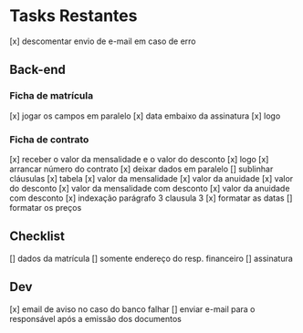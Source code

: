 # Tasks Restantes

[x] descomentar envio de e-mail em caso de erro

## Back-end
### Ficha de matrícula
[x] jogar os campos em paralelo
[x] data embaixo da assinatura
[x] logo
### Ficha de contrato
[x] receber o valor da mensalidade e o valor do desconto
[x] logo
[x] arrancar número do contrato
[x] deixar dados em paralelo
[] sublinhar cláusulas
[x] tabela
    [x] valor da mensalidade
    [x] valor da anuidade
    [x] valor do desconto
    [x] valor da mensalidade com desconto
    [x] valor da anuidade com desconto
[x] indexação parágrafo 3 clausula 3
[x] formatar as datas
[] formatar os preços
## Checklist
[] dados da matrícula
    [] somente endereço do resp. financeiro
[] assinatura
## Dev
[x] email de aviso no caso do banco falhar
[] enviar e-mail para o responsável após a emissão dos documentos
